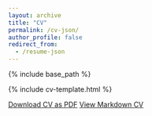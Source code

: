 ```yaml
---
layout: archive
title: "CV"
permalink: /cv-json/
author_profile: false
redirect_from:
  - /resume-json
---
```


{% include base_path %}

<link rel="stylesheet" href="{{ base_path }}/assets/css/cv-style.css">
<link rel="stylesheet" href="https://cdnjs.cloudflare.com/ajax/libs/font-awesome/5.15.4/css/all.min.css">

<style>
  .archive {
    width: 80%;
    margin: 0 auto;
    float: none;
    padding-right: 0;
  }
  
  @media (min-width: 80em) {
    .archive {
      width: 70%;
    }
  }
</style>

{% include cv-template.html %}

<div class="cv-download-links">
  <a href="{{ base_path }}/files/RevResume.pdf" class="btn btn--primary">Download CV as PDF</a>
  <a href="{{ base_path }}" class="btn btn--inverse">View Markdown CV</a>
</div>
